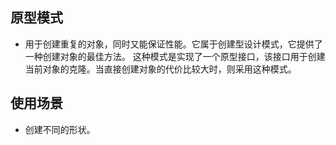 ## 原型模式
- 用于创建重复的对象，同时又能保证性能。它属于创建型设计模式，它提供了一种创建对象的最佳方法。
这种模式是实现了一个原型接口，该接口用于创建当前对象的克隆。当直接创建对象的代价比较大时，则采用这种模式。

## 使用场景
- 创建不同的形状。

